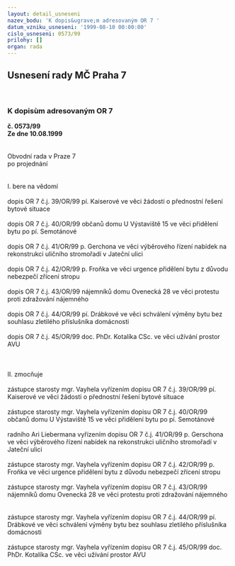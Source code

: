 ```yaml
---
layout: detail_usneseni
nazev_bodu: 'K dopis&ugrave;m adresovaným OR 7 '
datum_vzniku_usneseni: '1999-08-10 00:00:00'
cislo_usneseni: 0573/99
prilohy: []
organ: rada
---
```

<div id="ucUsn_pList" class="usn">
	<span><h2>Usnesení rady MČ Praha 7 </h2>
<br></span><div class="standBody">
<span><h3>K dopisùm adresovaným OR 7 </h3></span><div class="center">
		<strong>č. 0573/99</strong><br>
	</div>
<div class="center">
		<strong>Ze dne 10.08.1999</strong><br><br>
	</div>
<br>Obvodní rada v Praze 7<br>po projednání<br><br><br>I.	bere na vědomí<br><br> dopis OR 7 č.j. 39/OR/99 pí. Kaiserové ve věci žádosti o přednostní řešení bytové situace<br><br>dopis OR 7 č.j. 40/OR/99 občanů domu U Výstaviště 15 ve věci přidělení bytu po pí. Semotánové<br><br>dopis OR 7 č.j. 41/OR/99 p. Gerchona ve věci výběrového řízení nabídek na rekonstrukci uličního stromořadí v Jateční ulici<br><br>dopis OR 7 č.j. 42/OR/99 p. Froňka ve věci urgence přidělení bytu z důvodu nebezpečí zřícení stropu<br><br>dopis OR 7 č.j. 43/OR/99 nájemníků domu Ovenecká 28 ve věci protestu proti zdražování nájemného <br><br>dopis OR 7 č.j. 44/OR/99 pí. Drábkové ve věci schválení výměny bytu bez souhlasu zletilého příslušníka domácnosti<br><br>dopis OR 7 č.j. 45/OR/99  doc. PhDr. Kotalíka CSc. ve věci užívání prostor AVU<br><br><br><br>II.	zmocňuje <br><br>zástupce starosty mgr. Vayhela vyřízením dopisu  OR 7 č.j. 39/OR/99 pí. Kaiserové ve věci žádosti o přednostní řešení bytové situace<br><br>zástupce starosty mgr. Vayhela vyřízením dopisu  OR 7 č.j. 40/OR/99 občanů domu U Výstaviště 15 ve věci přidělení bytu po pí. Semotánové<br><br>radního Ari Liebermana vyřízením dopisu  OR 7 č.j. 41/OR/99 p. Gerschona ve věci výběrového řízení nabídek na rekonstrukci uličního stromořadí v Jateční ulici<br><br>zástupce starosty mgr. Vayhela vyřízením dopisu OR 7 č.j. 42/OR/99 p. Froňka ve věci urgence přidělení bytu z důvodu nebezpečí zřícení stropu<br><br>zástupce starosty mgr. Vayhela vyřízením dopisu OR 7 č.j. 43/OR/99 nájemníků domu Ovenecká 28 ve věci protestu proti zdražování nájemného<br><br><br>zástupce starosty mgr. Vayhela vyřízením dopisu OR 7 č.j. 44/OR/99 pí. Drábkové ve věci schválení výměny bytu bez souhlasu zletilého příslušníka domácnosti<br><br>zástupce starosty mgr. Vayhela vyřízením dopisu OR 7 č.j. 45/OR/99  doc. PhDr. Kotalíka CSc. ve věci užívání prostor AVU<br>
</div>
</div>